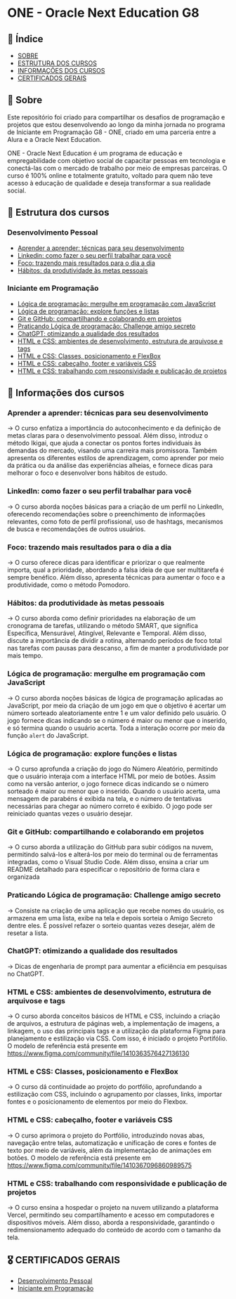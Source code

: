 # ONE - Oracle Next Education G8

## 📖 Índice
- [SOBRE](#-sobre)
- [ESTRUTURA DOS CURSOS](#-estrutura-dos-cursos)
- [INFORMAÇÔES DOS CURSOS](#-informações-dos-cursos)
- [CERTIFICADOS GERAIS](#-certificados-gerais)

## 🔎 Sobre 
Este repositório foi criado para compartilhar os desafios de programação e projetos que estou desenvolvendo ao longo da minha jornada no programa de Iniciante em Programação G8 - ONE, criado em uma parceria entre a Alura e a Oracle Next Education.

ONE - Oracle Next Education é um programa de educação e empregabilidade com objetivo social de capacitar pessoas em tecnologia e conectá-las com o mercado de trabalho por meio de empresas parceiras. O curso é 100% online e totalmente gratuito, voltado para quem não teve acesso à educação de qualidade e deseja transformar a sua realidade social.

## 🌿 Estrutura dos cursos

### Desenvolvimento Pessoal
 - [Aprender a aprender: técnicas para seu desenvolvimento](https://cursos.alura.com.br/user/matheus-valim1007/course/aprender-a-aprender-tecnicas-para-seu-autodesenvolvimento/certificate)
 - [Linkedin: como fazer o seu perfil trabalhar para você](https://cursos.alura.com.br/user/matheus-valim1007/course/linkedin-perfil-trabalhar-voce/certificate)
 - [Foco: trazendo mais resultados para o dia a dia](https://cursos.alura.com.br/user/matheus-valim1007/course/foco-o-poder-do-habito-seu-dia-a-dia/certificate)
 - [Hábitos: da produtividade às metas pessoais](https://cursos.alura.com.br/user/matheus-valim1007/course/habitos-produtividade-metas-pessoais/certificate)

 ### Iniciante em Programação
 - [Lógica de programação: mergulhe em programação com JavaScript](https://cursos.alura.com.br/user/matheus-valim1007/course/logica-programacao-mergulhe-programacao-javascript/certificate)
 - [Lógica de programação: explore funções e listas](https://cursos.alura.com.br/user/matheus-valim1007/course/logica-programacao-funcoes-listas/certificate)
 - [Git e GitHub: compartilhando e colaborando em projetos](https://cursos.alura.com.br/user/matheus-valim1007/course/git-github-compartilhando-colaborando-projetos/certificate)
 - [Praticando Lógica de programação: Challenge amigo secreto](https://cursos.alura.com.br/user/matheus-valim1007/course/logica-programacao-challenge-amigo-secreto/certificate)
 - [ChatGPT: otimizando a qualidade dos resultados](https://cursos.alura.com.br/user/matheus-valim1007/course/chatgpt-otimizando-qualidade-resultados/certificate)
 - [HTML e CSS: ambientes de desenvolvimento, estrutura de arquivose e tags](https://cursos.alura.com.br/user/matheus-valim1007/course/html-css-ambiente-arquivos-tags/certificate)
 - [HTML e CSS: Classes, posicionamento e FlexBox](https://cursos.alura.com.br/user/matheus-valim1007/course/html-css-classes-posicionamento-flexbox/certificate)
 - [HTML e CSS: cabeçalho, footer e variáveis CSS](https://cursos.alura.com.br/user/matheus-valim1007/course/html-css-cabecalho-footer-variaveis-css/certificate)
 - [HTML e CSS: trabalhando com responsividade e publicação de projetos](https://cursos.alura.com.br/user/matheus-valim1007/course/html-css-responsividade-publicacao-projetos/certificate)


## 💭 Informações dos cursos

### Aprender a aprender: técnicas para seu desenvolvimento
-> O curso enfatiza a importância do autoconhecimento e da definição de metas claras para o desenvolvimento pessoal. Além disso, introduz o método Ikigai, que ajuda a conectar os pontos fortes individuais às demandas do mercado, visando uma carreira mais promissora. Também apresenta os diferentes estilos de aprendizagem, como aprender por meio da prática ou da análise das experiências alheias, e fornece dicas para melhorar o foco e desenvolver bons hábitos de estudo.

### LinkedIn: como fazer o seu perfil trabalhar para você
-> O curso aborda noções básicas para a criação de um perfil no LinkedIn, oferecendo recomendações sobre o preenchimento de informações relevantes, como foto de perfil profissional, uso de hashtags, mecanismos de busca e recomendações de outros usuários.

### Foco: trazendo mais resultados para o dia a dia
-> O curso oferece dicas para identificar e priorizar o que realmente importa, qual a prioridade, abordando a falsa ideia de que ser multitarefa é sempre benéfico. Além disso, apresenta técnicas para aumentar o foco e a produtividade, como o método Pomodoro.

### Hábitos: da produtividade às metas pessoais
-> O curso aborda como definir prioridades na elaboração de um cronograma de tarefas, utilizando o método SMART, que significa Específica, Mensurável, Atingível, Relevante e Temporal. Além disso, discute a importância de dividir a rotina, alternando períodos de foco total nas tarefas com pausas para descanso, a fim de manter a produtividade por mais tempo.

### Lógica de programação: mergulhe em programação com JavaScript
-> O curso aborda noções básicas de lógica de programação aplicadas ao JavaScript, por meio da criação de um jogo em que o objetivo é acertar um número sorteado aleatoriamente entre 1 e um valor definido pelo usuário. O jogo fornece dicas indicando se o número é maior ou menor que o inserido, e só termina quando o usuário acerta. Toda a interação ocorre por meio da função `alert` do JavaScript.

### Lógica de programação: explore funções e listas
-> O curso aprofunda a criação do jogo do Número Aleatório, permitindo que o usuário interaja com a interface HTML por meio de botões. Assim como na versão anterior, o jogo fornece dicas indicando se o número sorteado é maior ou menor que o inserido. Quando o usuário acerta, uma mensagem de parabéns é exibida na tela, e o número de tentativas necessárias para chegar ao número correto é exibido. O jogo pode ser reiniciado quantas vezes o usuário desejar.

### Git e GitHub: compartilhando e colaborando em projetos
-> O curso aborda a utilização do GitHub para subir códigos na nuvem, permitindo salvá-los e alterá-los por meio do terminal ou de ferramentas integradas, como o Visual Studio Code. Além disso, ensina a criar um README detalhado para especificar o repositório de forma clara e organizada

### Praticando Lógica de programação: Challenge amigo secreto
-> Consiste na criação de uma aplicação que recebe nomes do usuário, os armazena em uma lista, exibe na tela e depois sorteia o Amigo Secreto dentre eles. É possível refazer o sorteio quantas vezes desejar, além de resetar a lista.

### ChatGPT: otimizando a qualidade dos resultados
-> Dicas de engenharia de prompt para aumentar a eficiência em pesquisas no ChatGPT.

### HTML e CSS: ambientes de desenvolvimento, estrutura de arquivose e tags
-> O curso aborda conceitos básicos de HTML e CSS, incluindo a criação de arquivos, a estrutura de páginas web, a implementação de imagens, a linkagem, o uso das principais tags e a utilização da plataforma Figma para planejamento e estilização via CSS. Com isso, é iniciado o projeto Portifólio. O modelo de referência está presente em https://www.figma.com/community/file/1410363576427136130

### HTML e CSS: Classes, posicionamento e FlexBox
-> O curso dá continuidade ao projeto do portfólio, aprofundando a estilização com CSS, incluindo o agrupamento por classes, links, importar fontes e o posicionamento de elementos por meio do Flexbox.

### HTML e CSS: cabeçalho, footer e variáveis CSS
-> O curso aprimora o projeto do Portfólio, introduzindo novas abas, navegação entre telas, automatização e unificação de cores e fontes de texto por meio de variáveis, além da implementação de animações em botões. O modelo de referência está presente em https://www.figma.com/community/file/1410367096860989575

### HTML e CSS: trabalhando com responsividade e publicação de projetos
-> O curso ensina a hospedar o projeto na nuvem utilizando a plataforma Vercel, permitindo seu compartilhamento e acesso em computadores e dispositivos móveis. Além disso, aborda a responsividade, garantindo o redimensionamento adequado do conteúdo de acordo com o tamanho da tela.

## 🎖 CERTIFICADOS GERAIS

- [Desenvolvimento Pessoal](https://cursos.alura.com.br/user/matheus-valim1007/degree-desenvolvimento-pessoal-grupo8-one-855197/certificate)
- [Iniciante em Programação](https://cursos.alura.com.br/user/matheus-valim1007/degree-logica-de-programacao-grupo8-one-855206/certificate)